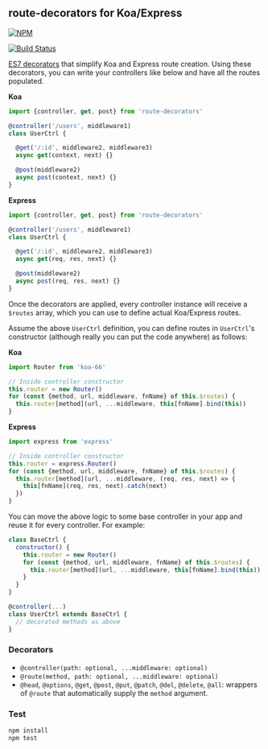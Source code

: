 ## route-decorators for Koa/Express



[![NPM](https://nodei.co/npm/route-decorators.png?compact=true)](https://www.npmjs.com/package/route-decorators)

[![Build Status](https://travis-ci.org/buunguyen/route-decorators.svg?branch=master)](https://travis-ci.org/buunguyen/route-decorators)

[ES7 decorators](https://github.com/wycats/javascript-decorators) that simplify Koa and Express route creation. Using these decorators, you can write your controllers like below and have all the routes populated.

__Koa__
```js
import {controller, get, post} from 'route-decorators'

@controller('/users', middleware1)
class UserCtrl {

  @get('/:id', middleware2, middleware3)
  async get(context, next) {}

  @post(middleware2)
  async post(context, next) {}
}
```

__Express__
```js
import {controller, get, post} from 'route-decorators'

@controller('/users', middleware1)
class UserCtrl {

  @get('/:id', middleware2, middleware3)
  async get(req, res, next) {}

  @post(middleware2)
  async post(req, res, next) {}
}
```

Once the decorators are applied, every controller instance will receive a `$routes` array, which you can use to define actual Koa/Express routes.

Assume the above `UserCtrl` definition, you can define routes in `UserCtrl`'s constructor (although really you can put the code anywhere) as follows:

__Koa__
```js
import Router from 'koa-66'

// Inside controller constructor
this.router = new Router()
for (const {method, url, middleware, fnName} of this.$routes) {
  this.router[method](url, ...middleware, this[fnName].bind(this))
}
```

__Express__
```js
import express from 'express'

// Inside controller constructor
this.router = express.Router()
for (const {method, url, middleware, fnName} of this.$routes) {
  this.router[method](url, ...middleware, (req, res, next) => {
    this[fnName](req, res, next).catch(next)
  })
}
```

You can move the above logic to some base controller in your app and reuse it for every controller. For example:

```js
class BaseCtrl {
  constructor() {
    this.router = new Router()
    for (const {method, url, middleware, fnName} of this.$routes) {
      this.router[method](url, ...middleware, this[fnName].bind(this))
    }
  }
}

@controller(...)
class UserCtrl extends BaseCtrl {
  // decorated methods as above
}
```

### Decorators
 * `@controller(path: optional, ...middleware: optional)`
 * `@route(method, path: optional, ...middleware: optional)`
 * `@head`, `@options`, `@get`, `@post`, `@put`, `@patch`, `@del`, `@delete`, `@all`: wrappers of `@route` that automatically supply the `method` argument.

### Test

```bash
npm install
npm test
```
